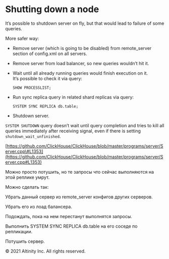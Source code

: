 # Shutting down a node

It’s possible to shutdown server on fly, but that would lead to failure of some queries.  
  
More safer way:

* Remove server \(which is going to be disabled\) from remote\_server section of config.xml on all servers.
* Remove server from load balancer, so new queries wouldn’t hit it.
* Wait until all already running queries would finish execution on it.  
  It’s possible to check it via query:

  ```text
  SHOW PROCESSLIST;
  ```

* Run sync replica query in related shard replicas via query:

  ```text
  SYSTEM SYNC REPLICA db.table;
  ```

* Shutdown server.

  
  
`SYSTEM SHUTDOWN` query doesn’t wait until query completion and tries to kill all queries immediately after receiving signal, even if there is setting `shutdown_wait_unfinished`.  
  
[https://github.com/ClickHouse/ClickHouse/blob/master/programs/server/Server.cpp\#L1353](https://github.com/ClickHouse/ClickHouse/blob/master/programs/server/Server.cpp#L1353)  
  
Можно просто потушить, но те запросы что сейчас выполняются на этой реплике умрут.

Можно сделать так:

Убрать данный сервер из remote\_server конфигов других серверов.

Убрать его из лоад балансера.

Подождать, пока на нем перестанут выполнятся запросы.

Выполнить SYSTEM SYNC REPLICA db.table на его соседе по репликации.

Потушить сервер.

© 2021 Altinity Inc. All rights reserved.
